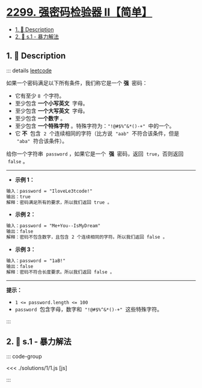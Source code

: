 # [2299. 强密码检验器 II【简单】](https://github.com/tnotesjs/TNotes.leetcode/tree/main/notes/2299.%20%E5%BC%BA%E5%AF%86%E7%A0%81%E6%A3%80%E9%AA%8C%E5%99%A8%20II%E3%80%90%E7%AE%80%E5%8D%95%E3%80%91)

<!-- region:toc -->

- [1. 📝 Description](#1--description)
- [2. 🎯 s.1 - 暴力解法](#2--s1---暴力解法)

<!-- endregion:toc -->

## 1. 📝 Description

::: details [leetcode](https://leetcode.cn/problems/strong-password-checker-ii/)

如果一个密码满足以下所有条件，我们称它是一个 **强**  密码：

- 它有至少 `8`  个字符。
- 至少包含 **一个小写英文**  字母。
- 至少包含 **一个大写英文**  字母。
- 至少包含 **一个数字** 。
- 至少包含 **一个特殊字符** 。特殊字符为：`"!@#$%^&*()-+"`  中的一个。
- 它 **不**  包含  `2`  个连续相同的字符（比方说  `"aab"`  不符合该条件，但是  `"aba"`  符合该条件）。

给你一个字符串  `password` ，如果它是一个  **强**  密码，返回  `true`，否则返回  `false` 。

---

- **示例 1：**

```txt
输入：password = "IloveLe3tcode!"
输出：true
解释：密码满足所有的要求，所以我们返回 true 。
```

- **示例 2：**

```txt
输入：password = "Me+You--IsMyDream"
输出：false
解释：密码不包含数字，且包含 2 个连续相同的字符。所以我们返回 false 。
```

- **示例 3：**

```txt
输入：password = "1aB!"
输出：false
解释：密码不符合长度要求。所以我们返回 false 。
```

---

**提示：**

- `1 <= password.length <= 100`
- `password`  包含字母，数字和  `"!@#$%^&*()-+"`  这些特殊字符。

:::

## 2. 🎯 s.1 - 暴力解法

::: code-group

<<< ./solutions/1/1.js [js]

:::
